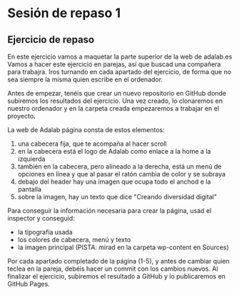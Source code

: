 # Sesión de repaso 1

## Ejercicio de repaso

En este ejercicio vamos a maquetar la parte superior de la web de adalab.es Vamos a hacer este ejercicio en parejas, así que buscad una compañera para trabajra. Iros turnando en cada apartado del ejercicio, de forma que no sea siempre la misma quien escribe en el ordenador.

Antes de empezar, tenéis que crear un nuevo repositorio en GitHub donde subiremos los resultados del ejercicio. Una vez creado, lo clonaremos en nuestro ordenador y en la carpeta creada empezaremos a trabajar en el proyecto.

La web de Adalab página consta de estos elementos:
1.  una cabecera fija, que te acompaña al hacer scroll
1. en la cabecera está el logo de Adalab como enlace a la home a la izquierda
1. también en la cabecera, pero alineado a la derecha, está un menú de opciones en línea y que al pasar el ratón cambia de color y se subraya
1. debajo del header hay una imagen que ocupa todo el anchod e la pantalla
1. sobre la imagen, hay un texto que dice "Creando diversidad digital"

Para conseguir la información necesaria para crear la página, usad el inspector y conseguid:
- la tipografía usada
- los colores de cabecera, menú y texto
- la imagen principal (PISTA: mirad en la carpeta wp-content en Sources)

Por cada apartado completado de la página (1-5), y antes de cambiar quien teclea en la pareja, debéis hacer un commit con los cambios nuevos. Al finalizar el ejercicio, subiremos el resultado a GitHub y lo publicaremos en GitHub Pages.
